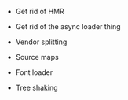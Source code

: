 - Get rid of HMR

- Get rid of the async loader thing

- Vendor splitting

- Source maps

- Font loader

- Tree shaking
